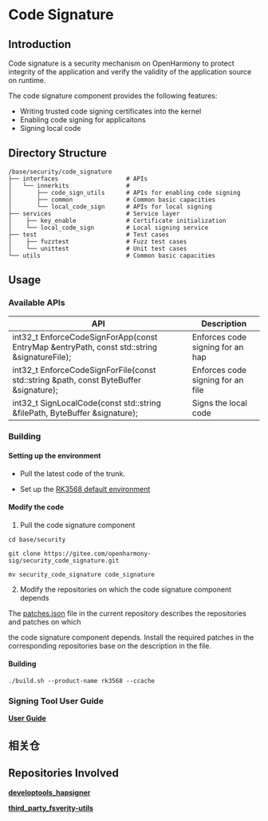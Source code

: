 # Code Signature

## Introduction

Code signature is a security mechanism on OpenHarmony to protect integrity of the application and verify the validity of the application source on runtime.

The code signature component provides the following features:

- Writing trusted code signing certificates into the kernel
- Enabling code signing for applicaitons
- Signing local code

## Directory Structure

```
/base/security/code_signature
├── interfaces                   # APIs
│   └── innerkits                #
│       ├── code_sign_utils      # APIs for enabling code signing
│       ├── common               # Common basic capacities
│       └── local_code_sign      # APIs for local signing
├── services                     # Service layer
│    ├── key_enable              # Certificate initialization
│    └── local_code_sign         # Local signing service
├── test                         # Test cases
│    ├── fuzztest                # Fuzz test cases
│    └── unittest                # Unit test cases
└── utils                        # Common basic capacities
```

## Usage
### Available APIs

| **API** | **Description** |
| --- | --- |
| int32_t EnforceCodeSignForApp(const EntryMap &entryPath, const std::string &signatureFile); | Enforces code signing for an hap |
| int32_t EnforceCodeSignForFile(const std::string &path, const ByteBuffer &signature); | Enforces code signing for an file |
| int32_t SignLocalCode(const std::string &filePath, ByteBuffer &signature); | Signs the local code |

### Building

#### Setting up the environment

- Pull the latest code of the trunk.

- Set up the [RK3568 default environment](https://gitee.com/openharmony/docs/blob/master/en/device-dev/quick-start/Readme-EN.md)

#### Modify the code

1. Pull the code signature component

```
cd base/security

git clone https://gitee.com/openharmony-sig/security_code_signature.git

mv security_code_signature code_signature
```

2. Modify the repositories on which the code signature component depends

The [patches.json](patches/patches.json) file in the current repository describes the repositories and patches on which

the code signature component depends. Install the required patches in the corresponding repositories base on the description in the file.

#### Building

```
./build.sh --product-name rk3568 --ccache
```

### Signing Tool User Guide

**[User Guide](https://gitee.com/openharmony/developtools_hapsigner/blob/master/codesigntool/README.md)**

## 相关仓

## Repositories Involved

**[developtools\_hapsigner](https://gitee.com/openharmony/developtools_hapsigner/blob/master/codesigntool/README.md)**

**[third\_party\_fsverity-utils](https://gitee.com/openharmony/third_party_fsverity-utils/blob/master/README.md)**
